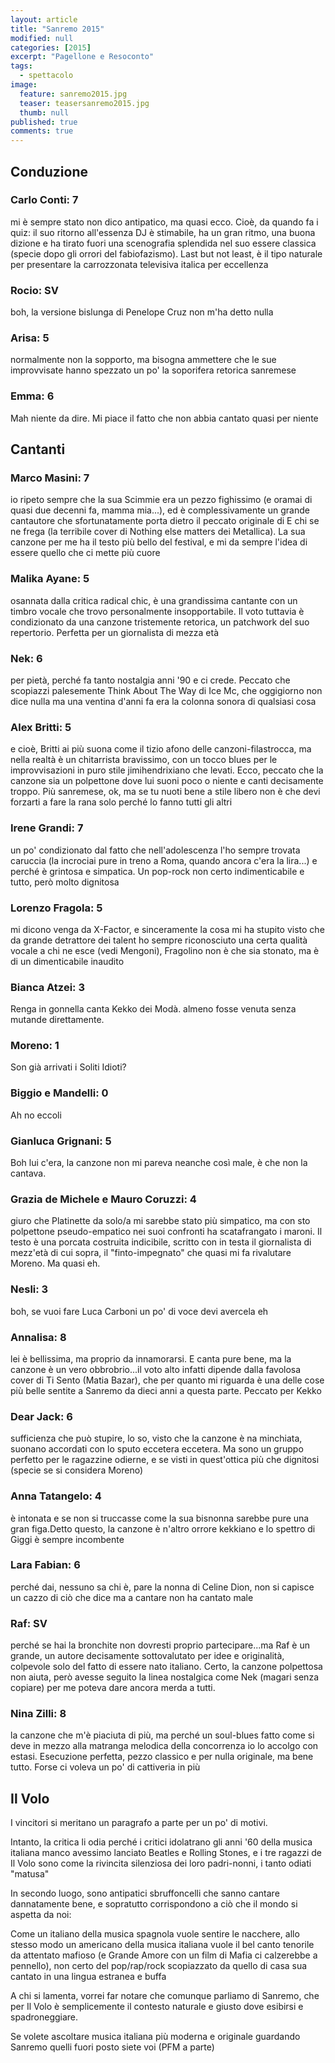 ```yaml
---
layout: article
title: "Sanremo 2015"
modified: null
categories: [2015]
excerpt: "Pagellone e Resoconto"
tags:
  - spettacolo
image: 
  feature: sanremo2015.jpg
  teaser: teasersanremo2015.jpg
  thumb: null
published: true
comments: true
---
```


## Conduzione

### Carlo Conti: 7 

mi è sempre stato non dico antipatico, ma quasi ecco. Cioè, da quando fa i quiz: il suo ritorno all'essenza DJ è stimabile, ha un gran ritmo, una buona dizione e ha tirato fuori una scenografia splendida nel suo essere classica (specie dopo gli orrori del fabiofazismo). 
Last but not least, è il tipo naturale per presentare la carrozzonata televisiva italica per eccellenza

### Rocio: SV 

boh, la versione bislunga di Penelope Cruz non m'ha detto nulla

### Arisa: 5 

normalmente non la sopporto, ma bisogna ammettere che le sue improvvisate hanno spezzato un po' la soporifera retorica sanremese

### Emma: 6 

Mah niente da dire. Mi piace il fatto che non abbia cantato quasi per niente

## Cantanti

### Marco Masini: 7 

io ripeto sempre che la sua Scimmie era un pezzo fighissimo (e oramai di quasi due decenni fa, mamma mia...), ed è complessivamente un grande cantautore che sfortunatamente porta dietro il peccato originale di E chi se ne frega (la terribile cover di Nothing else matters dei Metallica). La sua canzone per me ha il testo più bello del festival, e mi da sempre l'idea di essere quello che ci mette più cuore

### Malika Ayane: 5 

osannata dalla critica radical chic, è una grandissima cantante con un timbro vocale che trovo personalmente insopportabile. Il voto tuttavia è condizionato da una canzone tristemente retorica, un patchwork del suo repertorio. Perfetta per un giornalista di mezza età

### Nek: 6 

per pietà, perché fa tanto nostalgia anni '90 e ci crede. Peccato che scopiazzi palesemente Think About The Way di Ice Mc, che oggigiorno non dice nulla ma una ventina d'anni fa era la colonna sonora di qualsiasi cosa

### Alex Britti: 5 

e cioè, Britti ai più suona come il tizio afono delle canzoni-filastrocca, ma nella realtà è un chitarrista bravissimo, con un tocco blues per le improvvisazioni in puro stile jimihendrixiano che levati. Ecco, peccato che la canzone sia un polpettone dove lui suoni poco o niente e canti decisamente troppo. Più sanremese, ok, ma se tu nuoti bene a stile libero non è che devi forzarti a fare la rana solo perché lo fanno tutti gli altri

### Irene Grandi: 7 

un po' condizionato dal fatto che nell'adolescenza l'ho sempre trovata caruccia (la incrociai pure in treno a Roma, quando ancora c'era la lira...) e perché è grintosa e simpatica. Un pop-rock non certo indimenticabile e tutto, però molto dignitosa

### Lorenzo Fragola: 5 

mi dicono venga da X-Factor, e sinceramente la cosa mi ha stupito visto che da grande detrattore dei talent ho sempre riconosciuto una certa qualità vocale a chi ne esce (vedi Mengoni), Fragolino non è che sia stonato, ma è di un dimenticabile inaudito 

### Bianca Atzei: 3 

Renga in gonnella canta Kekko dei Modà. almeno fosse venuta senza mutande direttamente.

### Moreno: 1 

Son già arrivati i Soliti Idioti?

### Biggio e Mandelli: 0 

Ah no eccoli

### Gianluca Grignani: 5 

Boh lui c'era, la canzone non mi pareva neanche così male, è che non la cantava.

### Grazia de Michele e Mauro Coruzzi: 4 

giuro che Platinette da solo/a mi sarebbe stato più simpatico, ma con sto polpettone pseudo-empatico nei suoi confronti ha scatafrangato i maroni. Il testo è una porcata costruita indicibile, scritto con in testa il giornalista di mezz'età di cui sopra, il "finto-impegnato" che quasi mi fa rivalutare Moreno. Ma quasi eh.

### Nesli: 3 

boh, se vuoi fare Luca Carboni un po' di voce devi avercela eh

### Annalisa: 8 

lei è bellissima, ma proprio da innamorarsi. E canta pure bene, ma la canzone è un vero obbrobrio...il voto alto infatti dipende dalla favolosa cover di Ti Sento (Matia Bazar), che per quanto mi riguarda è una delle cose più belle sentite a Sanremo da dieci anni a questa parte. Peccato per Kekko

### Dear Jack: 6 

sufficienza che può stupire, lo so, visto che la canzone è na minchiata, suonano accordati con lo sputo eccetera eccetera. Ma sono un gruppo perfetto per le ragazzine odierne, e se visti in quest'ottica più che dignitosi (specie se si considera Moreno)

### Anna Tatangelo: 4 

è intonata e se non si truccasse come la sua bisnonna sarebbe pure una gran figa.Detto questo, la canzone è n'altro orrore kekkiano e lo spettro di Giggi è sempre incombente

### Lara Fabian: 6 

perché dai, nessuno sa chi è, pare la nonna di Celine Dion, non si capisce un cazzo di ciò che dice ma a cantare non ha cantato male

### Raf: SV 

perché se hai la bronchite non dovresti proprio partecipare...ma Raf è un grande, un autore decisamente sottovalutato per idee e originalità, colpevole solo del fatto di essere nato italiano. Certo, la canzone polpettosa non aiuta, però avesse seguito la linea nostalgica come Nek (magari senza copiare) per me poteva dare ancora merda a tutti. 

### Nina Zilli: 8 

la canzone che m'è piaciuta di più, ma perché un soul-blues fatto come si deve in mezzo alla matranga melodica della concorrenza io lo accolgo con estasi. Esecuzione perfetta, pezzo classico e per nulla originale, ma bene tutto. Forse ci voleva un po' di cattiveria in più 

## Il Volo

I vincitori si meritano un paragrafo a parte per un po' di motivi.

Intanto, la critica li odia perché i critici idolatrano gli anni '60 della musica italiana manco avessimo lanciato Beatles e Rolling Stones, e i tre ragazzi de Il Volo sono come la rivincita silenziosa dei loro padri-nonni, i tanto odiati "matusa"

In secondo luogo, sono antipatici sbruffoncelli che sanno cantare dannatamente bene, e sopratutto corrispondono a ciò che il mondo si aspetta da noi: 

Come un italiano della musica spagnola vuole sentire le nacchere, allo stesso modo un americano della musica italiana vuole il bel canto tenorile da attentato mafioso (e Grande Amore con un film di Mafia ci calzerebbe a pennello), non certo del pop/rap/rock scopiazzato da quello di casa sua cantato in una lingua estranea e buffa

A chi si lamenta, vorrei far notare che comunque parliamo di Sanremo, che per Il Volo è semplicemente il contesto naturale e giusto dove esibirsi e spadroneggiare. 

Se volete ascoltare musica italiana più moderna e originale guardando Sanremo quelli fuori posto siete voi (PFM a parte) 